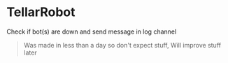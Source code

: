 # TellarRobot
Check if bot(s) are down and send message in log channel


> Was made in less than a day so don't expect stuff, Will improve stuff later
